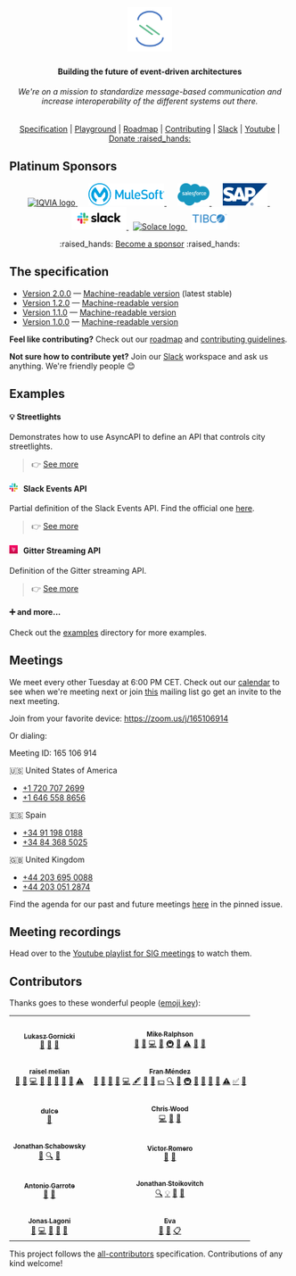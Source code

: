 <h1 align="center">
  <br>
  <a href="https://asyncapi.org"><img src="./assets/logo.png" alt="AsyncAPI logo" height="80"></a>
<h4 align="center">Building the future of event-driven architectures</h4>
<h6 align="center">We're on a mission to standardize message-based communication and increase interoperability of the different systems out there.</h6>
<p align="center">
  <a href="#the-specification">Specification</a>
  |
  <a href="http://playground.asyncapi.io" target="_blank">Playground</a>
  |
  <a href="https://www.asyncapi.com/roadmap" target="_blank">Roadmap</a>
  |
  <a href="./CONTRIBUTING.md">Contributing</a>
  |
  <a href="https://www.asyncapi.com/slack-invite">Slack</a>
  |
  <a href="https://www.youtube.com/channel/UCIz9zGwDLbrYQcDKVXdOstQ">Youtube</a>
  |
  <a href="https://opencollective.com/asyncapi">Donate :raised_hands:</a>
</p>

## Platinum Sponsors
<p align="center">
  <a href="https://iqvia.com" target="_blank">
    <img src="./assets/iqvia.png" alt="IQVIA logo" height="40">
  </a>
  &nbsp;&nbsp;&nbsp;&nbsp;
  <a href="https://mulesoft.com" target="_blank">
    <img src="./assets/mulesoft.png" alt="Mulesoft logo" height="40">
  </a>
  &nbsp;&nbsp;&nbsp;&nbsp;
  <a href="https://salesforce.com" target="_blank">
    <img src="./assets/salesforce.png" alt="Salesforce logo" height="40">
  </a>
  &nbsp;&nbsp;&nbsp;&nbsp;
  <a href="https://sap.com" target="_blank">
    <img src="./assets/sap.svg" alt="SAP logo" height="40">
  </a>
  &nbsp;
  <a href="https://slack.com" target="_blank">
    <img src="./assets/slack.svg" alt="Slack logo" height="40">
  </a>
  &nbsp;
  <a href="https://solace.com" target="_blank">
    <img src="./assets/solace.png" alt="Solace logo" height="40">
  </a>
  &nbsp;
  <a href="https://tibco.com" target="_blank">
    <img src="./assets/tibco.png" alt="TIBCO logo" height="40">
  </a>
</p>

<p align="center">
  :raised_hands: <a href="https://opencollective.com/asyncapi">Become a sponsor</a> :raised_hands:
</p>

## The specification

* [Version 2.0.0](/versions/2.0.0/asyncapi.md) — [Machine-readable version](/versions/2.0.0/schema.json) (latest stable) 
* [Version 1.2.0](/versions/1.2.0/asyncapi.md) — [Machine-readable version](/versions/1.2.0/schema.json)
* [Version 1.1.0](/versions/1.1.0/asyncapi.md) — [Machine-readable version](/versions/1.1.0/schema.json)
* [Version 1.0.0](/versions/1.0.0/asyncapi.md) — [Machine-readable version](/versions/1.0.0/schema.json)

**Feel like contributing?** Check out our [roadmap](https://www.asyncapi.com/roadmap) and [contributing guidelines](./CONTRIBUTING.md).

**Not sure how to contribute yet?** Join our [Slack](https://www.asyncapi.com/slack-invite) workspace and ask us anything. We're friendly people :blush:

## Examples

#### :bulb: Streetlights
Demonstrates how to use AsyncAPI to define an API that controls city streetlights.

> :point_right: [See more](./examples/2.0.0/streetlights.yml)

#### <img src="./assets/slack.png" width="15" alt="Slack icon">&nbsp;&nbsp; Slack Events API
Partial definition of the Slack Events API. Find the official one [here](https://github.com/slackapi/slack-api-specs/blob/master/events-api/slack_events_api_async_v1.json).

> :point_right: [See more](./examples/2.0.0/slack-rtm.yml)

#### <img src="./assets/gitter.png" width="15" alt="Gitter icon">&nbsp;&nbsp; Gitter Streaming API
Definition of the Gitter streaming API.

> :point_right: [See more](./examples/2.0.0/gitter-streaming.yml)

#### :heavy_plus_sign: and more...
Check out the [examples](https://github.com/asyncapi/asyncapi/blob/master/examples) directory for more examples.

## Meetings

We meet every other Tuesday at 6:00 PM CET. Check out our [calendar](https://calendar.google.com/calendar?cid=dGJyYmZxNGRlNWJjbmd0OG9rdmV2NGxzdGtAZ3JvdXAuY2FsZW5kYXIuZ29vZ2xlLmNvbQ) to see when we're meeting next or join [this](https://groups.google.com/forum/#!forum/asyncapi-users) mailing list go get an invite to the next meeting.

Join from your favorite device: https://zoom.us/j/165106914

Or dialing:

Meeting ID: 165 106 914

:us: United States of America
* [+1 720 707 2699](tel:+17207072699)
* [+1 646 558 8656](tel:+16465588656)

:es: Spain
* [+34 91 198 0188](tel:+34911980188)
* [+34 84 368 5025](tel:+34843685025)

:gb: United Kingdom
* [+44 203 695 0088](tel:+442036950088)
* [+44 203 051 2874](tel:+442030512874)

Find the agenda for our past and future meetings [here](https://github.com/asyncapi/asyncapi/issues?utf8=%E2%9C%93&q=is%3Aissue+label%3Ameeting+sort%3Acreated-desc+) in the pinned issue.

## Meeting recordings

Head over to the [Youtube playlist for SIG meetings](https://www.youtube.com/watch?v=S8gvf0XjO10&list=PLbi1gRlP7pijUwZJErzyYf_Rc-PWu4lXS) to watch them.

## Contributors

Thanks goes to these wonderful people ([emoji key](https://allcontributors.org/docs/en/emoji-key)):

<!-- ALL-CONTRIBUTORS-LIST:START - Do not remove or modify this section -->
<!-- prettier-ignore-start -->
<!-- markdownlint-disable -->
<table>
  <tr>
    <td align="center"><a href="http://resume.github.io/?derberg"><img src="https://avatars1.githubusercontent.com/u/6995927?v=4" width="100px;" alt=""/><br /><sub><b>Lukasz Gornicki</b></sub></a><br /><a href="https://github.com/asyncapi/asyncapi/commits?author=derberg" title="Documentation">📖</a> <a href="#ideas-derberg" title="Ideas, Planning, & Feedback">🤔</a> <a href="https://github.com/asyncapi/asyncapi/pulls?q=is%3Apr+reviewed-by%3Aderberg" title="Reviewed Pull Requests">👀</a></td>
    <td align="center"><a href="http://mermade.github.io"><img src="https://avatars0.githubusercontent.com/u/21603?v=4" width="100px;" alt=""/><br /><sub><b>Mike Ralphson</b></sub></a><br /><a href="#question-MikeRalphson" title="Answering Questions">💬</a> <a href="https://github.com/asyncapi/asyncapi/commits?author=MikeRalphson" title="Documentation">📖</a> <a href="https://github.com/asyncapi/asyncapi/commits?author=MikeRalphson" title="Code">💻</a> <a href="#ideas-MikeRalphson" title="Ideas, Planning, & Feedback">🤔</a> <a href="#infra-MikeRalphson" title="Infrastructure (Hosting, Build-Tools, etc)">🚇</a> <a href="https://github.com/asyncapi/asyncapi/pulls?q=is%3Apr+reviewed-by%3AMikeRalphson" title="Reviewed Pull Requests">👀</a> <a href="https://github.com/asyncapi/asyncapi/commits?author=MikeRalphson" title="Tests">⚠️</a> <a href="#tool-MikeRalphson" title="Tools">🔧</a> <a href="#maintenance-MikeRalphson" title="Maintenance">🚧</a></td>
  </tr>
  <tr>
    <td align="center"><a href="https://github.com/rmelian"><img src="https://avatars3.githubusercontent.com/u/4565267?v=4" width="100px;" alt=""/><br /><sub><b>raisel melian</b></sub></a><br /><a href="#question-rmelian" title="Answering Questions">💬</a> <a href="https://github.com/asyncapi/asyncapi/issues?q=author%3Armelian" title="Bug reports">🐛</a> <a href="https://github.com/asyncapi/asyncapi/commits?author=rmelian" title="Code">💻</a> <a href="https://github.com/asyncapi/asyncapi/commits?author=rmelian" title="Documentation">📖</a> <a href="#ideas-rmelian" title="Ideas, Planning, & Feedback">🤔</a> <a href="#maintenance-rmelian" title="Maintenance">🚧</a> <a href="https://github.com/asyncapi/asyncapi/pulls?q=is%3Apr+reviewed-by%3Armelian" title="Reviewed Pull Requests">👀</a> <a href="#tool-rmelian" title="Tools">🔧</a> <a href="https://github.com/asyncapi/asyncapi/commits?author=rmelian" title="Tests">⚠️</a></td>
    <td align="center"><a href="http://www.fmvilas.com"><img src="https://avatars3.githubusercontent.com/u/242119?v=4" width="100px;" alt=""/><br /><sub><b>Fran Méndez</b></sub></a><br /><a href="#question-fmvilas" title="Answering Questions">💬</a> <a href="https://github.com/asyncapi/asyncapi/issues?q=author%3Afmvilas" title="Bug reports">🐛</a> <a href="#blog-fmvilas" title="Blogposts">📝</a> <a href="#business-fmvilas" title="Business development">💼</a> <a href="https://github.com/asyncapi/asyncapi/commits?author=fmvilas" title="Code">💻</a> <a href="#content-fmvilas" title="Content">🖋</a> <a href="https://github.com/asyncapi/asyncapi/commits?author=fmvilas" title="Documentation">📖</a> <a href="#design-fmvilas" title="Design">🎨</a> <a href="#financial-fmvilas" title="Financial">💵</a> <a href="#fundingFinding-fmvilas" title="Funding Finding">🔍</a> <a href="#ideas-fmvilas" title="Ideas, Planning, & Feedback">🤔</a> <a href="#infra-fmvilas" title="Infrastructure (Hosting, Build-Tools, etc)">🚇</a> <a href="#maintenance-fmvilas" title="Maintenance">🚧</a> <a href="#plugin-fmvilas" title="Plugin/utility libraries">🔌</a> <a href="https://github.com/asyncapi/asyncapi/pulls?q=is%3Apr+reviewed-by%3Afmvilas" title="Reviewed Pull Requests">👀</a> <a href="#tool-fmvilas" title="Tools">🔧</a> <a href="https://github.com/asyncapi/asyncapi/commits?author=fmvilas" title="Tests">⚠️</a> <a href="#tutorial-fmvilas" title="Tutorials">✅</a> <a href="#talk-fmvilas" title="Talks">📢</a></td>
  </tr>
  <tr>
    <td align="center"><a href="https://github.com/DulceDeLaRosa"><img src="https://avatars0.githubusercontent.com/u/389154?v=4" width="100px;" alt=""/><br /><sub><b>dulce</b></sub></a><br /><a href="#design-DulceDeLaRosa" title="Design">🎨</a></td>
    <td align="center"><a href="https://github.com/SensibleWood"><img src="https://avatars2.githubusercontent.com/u/2420069?v=4" width="100px;" alt=""/><br /><sub><b>Chris Wood</b></sub></a><br /><a href="https://github.com/asyncapi/asyncapi/commits?author=SensibleWood" title="Code">💻</a> <a href="#ideas-SensibleWood" title="Ideas, Planning, & Feedback">🤔</a> <a href="https://github.com/asyncapi/asyncapi/commits?author=SensibleWood" title="Documentation">📖</a></td>
  </tr>
  <tr>
    <td align="center"><a href="https://github.com/jschabowsky"><img src="https://avatars1.githubusercontent.com/u/26606293?v=4" width="100px;" alt=""/><br /><sub><b>Jonathan Schabowsky</b></sub></a><br /><a href="https://github.com/asyncapi/asyncapi/commits?author=jschabowsky" title="Documentation">📖</a> <a href="#fundingFinding-jschabowsky" title="Funding Finding">🔍</a> <a href="#ideas-jschabowsky" title="Ideas, Planning, & Feedback">🤔</a></td>
    <td align="center"><a href="https://github.com/vromero"><img src="https://avatars1.githubusercontent.com/u/1119553?v=4" width="100px;" alt=""/><br /><sub><b>Victor Romero</b></sub></a><br /><a href="#ideas-vromero" title="Ideas, Planning, & Feedback">🤔</a> <a href="https://github.com/asyncapi/asyncapi/pulls?q=is%3Apr+reviewed-by%3Avromero" title="Reviewed Pull Requests">👀</a></td>
  </tr>
  <tr>
    <td align="center"><a href="http://antoniogarrote.wordpress.com"><img src="https://avatars1.githubusercontent.com/u/8277?v=4" width="100px;" alt=""/><br /><sub><b>Antonio Garrote</b></sub></a><br /><a href="#ideas-antoniogarrote" title="Ideas, Planning, & Feedback">🤔</a> <a href="https://github.com/asyncapi/asyncapi/pulls?q=is%3Apr+reviewed-by%3Aantoniogarrote" title="Reviewed Pull Requests">👀</a></td>
    <td align="center"><a href="https://ramses.tech"><img src="https://avatars0.githubusercontent.com/u/9660342?v=4" width="100px;" alt=""/><br /><sub><b>Jonathan Stoikovitch</b></sub></a><br /><a href="#fundingFinding-jstoiko" title="Funding Finding">🔍</a> <a href="#example-jstoiko" title="Examples">💡</a> <a href="#ideas-jstoiko" title="Ideas, Planning, & Feedback">🤔</a> <a href="https://github.com/asyncapi/asyncapi/pulls?q=is%3Apr+reviewed-by%3Ajstoiko" title="Reviewed Pull Requests">👀</a></td>
  </tr>
  <tr>
    <td align="center"><a href="https://github.com/jonaslagoni"><img src="https://avatars1.githubusercontent.com/u/13396189?v=4" width="100px;" alt=""/><br /><sub><b>Jonas Lagoni</b></sub></a><br /><a href="https://github.com/asyncapi/asyncapi/issues?q=author%3Ajonaslagoni" title="Bug reports">🐛</a> <a href="https://github.com/asyncapi/asyncapi/commits?author=jonaslagoni" title="Code">💻</a> <a href="https://github.com/asyncapi/asyncapi/commits?author=jonaslagoni" title="Documentation">📖</a> <a href="#ideas-jonaslagoni" title="Ideas, Planning, & Feedback">🤔</a> <a href="#question-jonaslagoni" title="Answering Questions">💬</a></td>
    <td align="center"><a href="http://evamorcillo.com/"><img src="https://avatars3.githubusercontent.com/u/13051398?v=4" width="100px;" alt=""/><br /><sub><b>Eva</b></sub></a><br /><a href="#ideas-evamorcillo" title="Ideas, Planning, & Feedback">🤔</a> <a href="#business-evamorcillo" title="Business development">💼</a> <a href="#eventOrganizing-evamorcillo" title="Event Organizing">📋</a></td>
  </tr>
</table>

<!-- markdownlint-enable -->
<!-- prettier-ignore-end -->
<!-- ALL-CONTRIBUTORS-LIST:END -->

This project follows the [all-contributors](https://github.com/all-contributors/all-contributors) specification. Contributions of any kind welcome!
